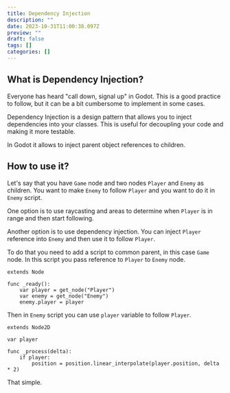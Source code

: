```yaml
---
title: Dependency Injection
description: ""
date: 2023-10-31T11:00:38.097Z
preview: ""
draft: false
tags: []
categories: []
---
```


## What is Dependency Injection?

Everyone has heard "call down, signal up" in Godot. This is a good practice to follow, but it can be a bit cumbersome to implement in some cases. 

Dependency Injection is a design pattern that allows you to inject dependencies into your classes. This is useful for decoupling your code and making it more testable.

In Godot it allows to inject parent object references to children.

## How to use it?

Let's say that you have `Game` node and two nodes `Player` and `Enemy` as children. You want to
make `Enemy` to follow `Player` and you want to do it in `Enemy` script.

One option is to use raycasting and areas to determine when `Player` is in range and then start
following.

Another option is to use dependency injection. You can inject `Player` reference into `Enemy` and
then use it to follow `Player`.

To do that you need to add a script to common parent, in this case `Game` node. In this script you
pass reference to `Player` to `Enemy` node.

```gdscript
extends Node

func _ready():
    var player = get_node("Player")
    var enemy = get_node("Enemy")
    enemy.player = player
```

Then in `Enemy` script you can use `player` variable to follow `Player`.

```gdscript
extends Node2D

var player

func _process(delta):
    if player:
        position = position.linear_interpolate(player.position, delta * 2)
```

That simple.
